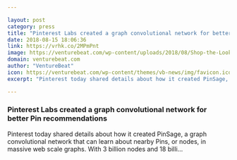 ```yaml
---

layout: post
category: press
title: "Pinterest Labs created a graph convolutional network for better Pin recommendations"
date: 2018-08-15 18:06:36
link: https://vrhk.co/2MPmPnt
image: https://venturebeat.com/wp-content/uploads/2018/08/Shop-the-Look-iOS.jpg?fit=2800%2C1864&strip=all
domain: venturebeat.com
author: "VentureBeat"
icon: https://venturebeat.com/wp-content/themes/vb-news/img/favicon.ico
excerpt: "Pinterest today shared details about how it created PinSage, a graph convolutional network that can learn about nearby Pins, or nodes, in massive web scale graphs. With 3 billion nodes and 18 billi…"

---
```


### Pinterest Labs created a graph convolutional network for better Pin recommendations

Pinterest today shared details about how it created PinSage, a graph convolutional network that can learn about nearby Pins, or nodes, in massive web scale graphs. With 3 billion nodes and 18 billi…